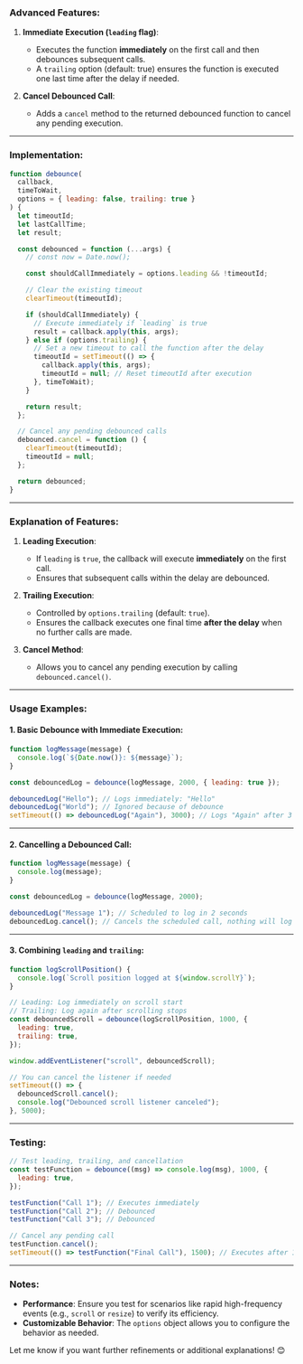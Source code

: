 ### Advanced Features:

1. **Immediate Execution (`leading` flag)**:

   - Executes the function **immediately** on the first call and then debounces subsequent calls.
   - A `trailing` option (default: true) ensures the function is executed one last time after the delay if needed.

2. **Cancel Debounced Call**:
   - Adds a `cancel` method to the returned debounced function to cancel any pending execution.

---

### Implementation:

```javascript
function debounce(
  callback,
  timeToWait,
  options = { leading: false, trailing: true }
) {
  let timeoutId;
  let lastCallTime;
  let result;

  const debounced = function (...args) {
    // const now = Date.now();

    const shouldCallImmediately = options.leading && !timeoutId;

    // Clear the existing timeout
    clearTimeout(timeoutId);

    if (shouldCallImmediately) {
      // Execute immediately if `leading` is true
      result = callback.apply(this, args);
    } else if (options.trailing) {
      // Set a new timeout to call the function after the delay
      timeoutId = setTimeout(() => {
        callback.apply(this, args);
        timeoutId = null; // Reset timeoutId after execution
      }, timeToWait);
    }

    return result;
  };

  // Cancel any pending debounced calls
  debounced.cancel = function () {
    clearTimeout(timeoutId);
    timeoutId = null;
  };

  return debounced;
}
```

---

### Explanation of Features:

1. **Leading Execution**:

   - If `leading` is `true`, the callback will execute **immediately** on the first call.
   - Ensures that subsequent calls within the delay are debounced.

2. **Trailing Execution**:

   - Controlled by `options.trailing` (default: `true`).
   - Ensures the callback executes one final time **after the delay** when no further calls are made.

3. **Cancel Method**:
   - Allows you to cancel any pending execution by calling `debounced.cancel()`.

---

### Usage Examples:

#### 1. Basic Debounce with Immediate Execution:

```javascript
function logMessage(message) {
  console.log(`${Date.now()}: ${message}`);
}

const debouncedLog = debounce(logMessage, 2000, { leading: true });

debouncedLog("Hello"); // Logs immediately: "Hello"
debouncedLog("World"); // Ignored because of debounce
setTimeout(() => debouncedLog("Again"), 3000); // Logs "Again" after 3 seconds
```

---

#### 2. Cancelling a Debounced Call:

```javascript
function logMessage(message) {
  console.log(message);
}

const debouncedLog = debounce(logMessage, 2000);

debouncedLog("Message 1"); // Scheduled to log in 2 seconds
debouncedLog.cancel(); // Cancels the scheduled call, nothing will log
```

---

#### 3. Combining `leading` and `trailing`:

```javascript
function logScrollPosition() {
  console.log(`Scroll position logged at ${window.scrollY}`);
}

// Leading: Log immediately on scroll start
// Trailing: Log again after scrolling stops
const debouncedScroll = debounce(logScrollPosition, 1000, {
  leading: true,
  trailing: true,
});

window.addEventListener("scroll", debouncedScroll);

// You can cancel the listener if needed
setTimeout(() => {
  debouncedScroll.cancel();
  console.log("Debounced scroll listener canceled");
}, 5000);
```

---

### Testing:

```javascript
// Test leading, trailing, and cancellation
const testFunction = debounce((msg) => console.log(msg), 1000, {
  leading: true,
});

testFunction("Call 1"); // Executes immediately
testFunction("Call 2"); // Debounced
testFunction("Call 3"); // Debounced

// Cancel any pending call
testFunction.cancel();
setTimeout(() => testFunction("Final Call"), 1500); // Executes after 1.5 seconds
```

---

### Notes:

- **Performance**: Ensure you test for scenarios like rapid high-frequency events (e.g., `scroll` or `resize`) to verify its efficiency.
- **Customizable Behavior**: The `options` object allows you to configure the behavior as needed.

Let me know if you want further refinements or additional explanations! 😊

